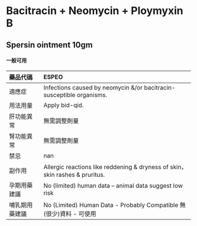 # Bacitracin + Neomycin + Ploymyxin B

## Spersin ointment 10gm

#### 一般可用

| 藥品代碼       | ESPEO                                                                         |
|:---------------|:------------------------------------------------------------------------------|
| 適應症         | Infections caused by neomycin &/or bacitracin-susceptible organisms.          |
| 用法用量       | Apply bid-qid.                                                                |
| 肝功能異常     | 無需調整劑量                                                                  |
| 腎功能異常     | 無需調整劑量                                                                  |
| 禁忌           | nan                                                                           |
| 副作用         | Allergic reactions like reddening & dryness of skin， skin rashes & pruritus. |
| 孕期用藥建議   | No (limited) human data – animal data suggest low risk                        |
| 哺乳期用藥建議 | No (Limited) Human Data - Probably Compatible 無(很少)資料 - 可使用           |

